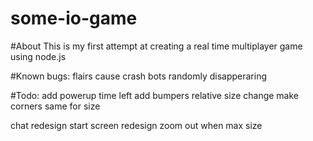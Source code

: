# some-io-game

#About
This is my first attempt at creating a real time multiplayer game using node.js

#Known bugs:
flairs cause crash
bots randomly disapperaring

#Todo:
add powerup time left
add bumpers 
relative size change
make corners same for size


chat redesign
start screen redesign
zoom out when max size
